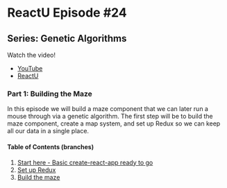 # ReactU Episode #24

## Series: Genetic Algorithms

Watch the video!

- [YouTube](____)
- [ReactU](____)

### Part 1: Building the Maze

In this episode we will build a maze component that we can later run a mouse through via a genetic algorithm. The first step will be to build the maze component, create a map system, and set up Redux so we can keep all our data in a single place.

#### Table of Contents (branches)

1. [Start here - Basic create-react-app ready to go](https://github.com/react-u/24-mouse-maze-part-1-creating-the-maze/tree/01-start-here)
2. [Set up Redux](https://github.com/react-u/24-mouse-maze-part-1-creating-the-maze/tree/02-wire-up-redux)
3. [Build the maze](https://github.com/react-u/24-mouse-maze-part-1-creating-the-maze/tree/03-build-maze-control)
